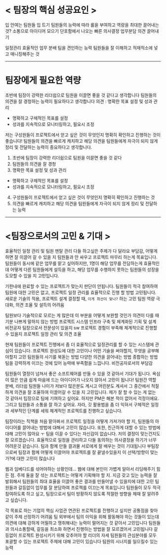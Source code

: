 
# < 팀장의 핵심 성공요인 > 

입 안여는 팀원들 입 트기
팀원들의 능력에 따라 롤을 부여하고 역량을 최대한 끌어내는 것?
소통으로 아이디어 모으기
단호함에서 나오는 빠른 의사결정
업무분담
의견 끌어내기

일정관리 효율적인 업무 분배
팀을 견인하는 능력
팀원들을 잘 이해하고 적재적소에 넣고 매니징해주는 것

---

# 팀장에게 필요한 역량

초반에 팀장이 강력한 리더쉽으로 팀원을 이끌면 좋을 것 같다고 생각합니다
팀원들의 의견을 잘 경청하는 능력이 필요하다고 생각합니다
의견 : 명확한 목표 설정 및 성과 관리
- 명확하고 구체적인 목표를 설정
- 성과를 지속적으로 모니터링하고, 필요시 조정

저는 구성원들이 프로젝트에서 얻고 싶은 것이 무엇인지 명확히 확인하고 진행하는 것이 좋습니다!
팀원들의 의견을 빠르게 캐치하고 해당 의견을 팀원들에게 자극이 되지 않게 정리 및 전달하는 능력이 중요하다고 생각합니다. 

1. 초반에 팀장이 강력한 리더쉽으로 팀원을 이끌면 좋을 것 같다
2. 팀원들의 의견을 잘 경청
3. 명확한 목표 설정 및 성과 관리
- 명확하고 구체적인 목표를 설정
- 성과를 지속적으로 모니터링하고, 필요시 조정
4. 구성원들이 프로젝트에서 얻고 싶은 것이 무엇인지 명확히 확인하고 진행하는 것
5. 의견을 빠르게 캐치하고 해당 의견을 팀원들에게 자극이 되지 않게 정리 및 전달하는 능력

----

# <팀장으로서의 고민 & 기대 >

효율적인 일정 관리 및 팀원 멘탈 관리
다들 하고싶은 주제가 다 달라요
부담감, 어떻게 하면 잘 이끌어 갈 수 있을 지
팀원들과 안 싸우고 프로젝트 마무리 하는게 목표입니다.
팀원들이 동시에 같은 업무를 맡고 싶어하지만, 1명이 해당 업무를 전담하는게 효율적인데 어떻게 다른 팀원들에게 설득을 하고, 해당 업무를 수행하지 못하는 팀원들의 성장을 도모할 수 있을 지 고민입니다.

기한내에 완료할 수 있는 프로젝트가 맞는지 판단이 안됩니다.
팀원들이 적극 참여하여 팀원에 대한 고민은 없고, 프로젝트 일정 관리를 효율적으로 진행 할 방법 고민됩니다.
새로운 기술의 적용, 프로젝트 설계
결정할 때, `이게 최선이 맞나?` 하는 고민
팀원 역량 극대화, 의견 조율 및 설득의 어려움

팀원보다 기술적으로 모르는 게 많은데 이 부분을 어떻게 보완할 것인가
의견이 다를 때 기분 나쁘게 말하지 않는 방법
프로젝트 시스템 인프라 구축 및 체계화된 기획 및 설계 
비전공자 팀장으로서 전문성이 있을지
sw 프로젝트 경험이 부족해 체계적으로 진행할 수 있을지
프로젝트 일정 관리 및 의견 조율

현재 팀원들이 프로젝트 진행에서 좀 더 효율적으로 일정관리를 할 수 있는 시스템에 관심이 있습니다.
프로젝트 완성도에 대한 고민이나 어떤 기술을 써야할지, 무엇을 공부해야할지 고민
팀원들의 사기를 북돋는 방법
다양한 의견을 끌어내는 방법 종합하는 방법
팀을 강력하게 이끄는 것에 있어 능력에 부족함을 느낍니다.
비전공자로서의 부담감

팀원들이 열정이 넘쳐서 좋은 소프트웨어를 만들 수 있을 것 같아서 기대가 됩니다. 욕심이 많은 만큼 쉽게 마음에 드는 아이디어가 나오지 않아서 고민이 됩니다!
팀원간 역할 분배, 리더쉽
팀원들 나이가 저보다 많은분도 계시고 어린분도 계셔서 그 중간에서 적절하게 의견을 잘 조율하여 이끌어갈 수 있을 지 고민입니다.
제가 잘 할 수 있는 게 없는 것 같아서 팁장으로 팀에 기여하고 싶어요. 하지만 PM은 해본 적이 없어서 걱정이에요. 그리고 팀원들과 소통을 잘 하고 싶어요. 
자라, 깃 활용법을 좀 더 익혀서 구체적은 일정과 세부적인 단계를 세워 체계적인 프로젝트를 진행하고 싶습니다.

팀장이라는 직책을 처음 맡아봐서 프로젝트 일정을 어떻게 가져가야 할 지, 팀원들의 아이디어를 끌어내는 방법에 대해서 고민이 많습니다. 또한, 친근하게 대할 수 있는 방법에 대해 고민이 많아요 ㅜ
팀을 이끌 수 있다는 자신감이 없습니다. 저의 결정이 맞는건지도 잘 모르겠습니다.  효율적으로 일정을 관리하고 다들 동의하는 의사결정을 하기가 너무 어려운것 같습니다. 
팀과 함께 만들 결과물
서로에게 잘 배우는 것이 기대됩니다
부팀장으로써 팀장과 함께 어떻게 이끌어야 프로젝트를 잘 끝낼수있을지
이 선택/방향이 맞는가?에 대한 고민이 많습니다

웹과 임베디드를 섞어야하는 상황인데... 웹에 대해 본인이 가볍게 알아서 리딩해주기 힘든 점. 주제 둘을 잘 섞는 프로젝트는 어떻게 기획해야 할 지.
지금 갖고 있는 능력을 잘 발휘해서 팀원들의 최대 효율을 이끌어 좋은 결과를 만들어낼 수 있을지에 대한 고민
팀원들과 갈등없이 업무를 잘 분담하여 프로젝를 이끄는게 목표입니다
팀원들이 모두 적극 참여하도록 하고 싶고, 팀장으로서 팀이 방황하지 않도록 적절한 방향을 제때 잘 알려주고 싶습니다. 

각 목표로 하는 기업의 핵심 사업관 연관된 프로젝트를 진행하고 싶지만 공통점을 찾아 같이 주제 선정하기 어려움
팀 외부에서 팀의 이익을 위해 활동해야 하는 것들이 있는데 의견에 대해 강하게 어필하고 쟁취해내는 능력이 떨어지는 것 같아서 고민입니다
팀원들과 의사소통할때, 갈등을 최소화 하면서 진행하는 방법을 잘 모르겠어서 고민됩니다
갈등없이 프로젝트 완성시키기 위해 갖추어야 할 리더의 자세
팀원들의 관심분야를 모두 포괄할 수 있는 프로젝트 주제에 대해 고민이 있습니다
팀원의 시너지를 일으킬수 있는 능력
